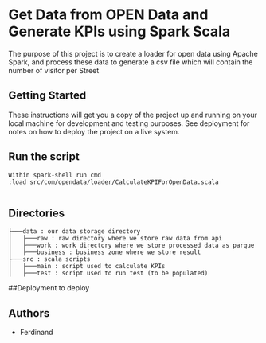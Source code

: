 # Get Data from OPEN Data and Generate KPIs using Spark Scala

The purpose of this project is to create a loader for open data using Apache Spark, and process these data to generate a csv file which will contain the number of visitor per Street

## Getting Started

These instructions will get you a copy of the project up and running on your local machine for development and testing purposes. See deployment for notes on how to deploy the project on a live system.

## Run the script

```
Within spark-shell run cmd
:load src/com/opendata/loader/CalculateKPIForOpenData.scala


```

## Directories

```
├───data : our data storage directory
│   ├───raw : raw directory where we store raw data from api
│   ├───work : work directory where we store processed data as parque
│   ├───business : business zone where we store result
├───src : scala scripts
│   ├───main : script used to calculate KPIs
│   ├───test : script used to run test (to be populated)

```
##Deployment
to deploy
## Authors

* Ferdinand